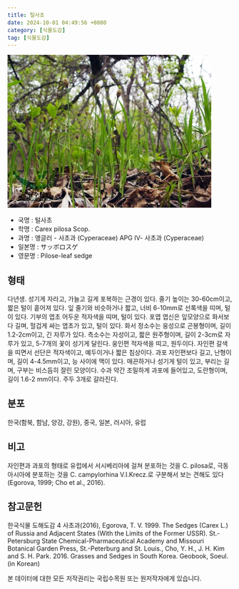 ```yaml
---
title: 털사초
date: 2024-10-01 04:49:56 +0800
category: [식물도감]
tag: [식물도감]
---
```




![털사초](/assets/img/fileUpload/plants/basic/Cyperaceae/Carex/4978/4978_1_th2.jpg)
- 국명 : 털사초
- 학명 : Carex pilosa Scop.
- 과명 : 앵글러 - 사초과 (Cyperaceae) APG Ⅳ- 사초과 (Cyperaceae)
- 일본명 : サッボロスゲ
- 영문명 : Pilose-leaf sedge


## 형태
다년생. 성기게 자라고, 가늘고 길게 포복하는 근경이 있다. 줄기 높이는 30-60cm이고, 짧은 털이 흩어져 있다. 잎 줄기와 비슷하거나 짧고, 너비 6-10mm로 선록색을 띠며, 털이 있다. 기부의 엽초 어두운 적자색을 띠며, 털이 있다. 포엽 엽신은 잎모양으로 화서보다 길며, 헐겁게 싸는 엽초가 있고, 털이 있다. 화서 정소수는 웅성으로 곤봉형이며, 길이 1.2-2cm이고, 긴 자루가 있다. 측소수는 자성이고, 짧은 원주형이며, 길이 2-3cm로 자루가 있고, 5-7개의 꽃이 성기게 달린다. 웅인편 적자색을 띠고, 원두이다. 자인편 갈색을 띠면서 선단은 적자색이고, 예두이거나 짧은 침상이다. 과포 자인편보다 길고, 난형이며, 길이 4-4.5mm이고, 능 사이에 맥이 있다. 매끈하거나 성기게 털이 있고, 부리는 길며, 구부는 비스듬히 잘린 모양이다. 수과 약간 조밀하게 과포에 들어있고, 도란형이며, 길이 1.6-2 mm이다. 주두 3개로 갈라진다.
## 분포
한국(함북, 함남, 양강, 강원), 중국, 일본, 러시아, 유럽
## 비고
자인편과 과포의 형태로 유럽에서 서시베리아에 걸쳐 분포하는 것을 C. pilosa로, 극동아시아에 분포하는 것을 C. campylorhina V.I.Krecz.로 구분해서 보는 견해도 있다(Egorova, 1999; Cho et al., 2016).
## 참고문헌
한국식물 도해도감 4 사초과(2016), Egorova, T. V. 1999. The Sedges (Carex L.) of Russia and Adjacent States (With the Limits of the Former USSR). St.-Petersburg State Chemical-Pharmaceutical Academy and Missouri Botanical Garden Press, St.-Peterburg and St. Louis., Cho, Y. H., J. H. Kim and S. H. Park. 2016. Grasses and Sedges in South Korea. Geobook, Soeul. (in Korean)






본 데이터에 대한 모든 저작권리는 국립수목원 또는 원저작자에게 있습니다.
